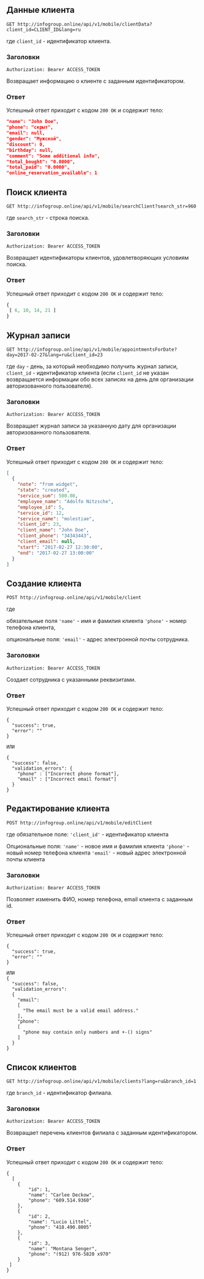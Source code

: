 ## Данные клиента
```GET http://infogroup.online/api/v1/mobile/clientData?client_id=CLIENT_ID&lang=ru```

где ```client_id``` - идентификатор клиента.

### Заголовки
```Authorization: Bearer ACCESS_TOKEN```

Возвращает информацию о клиенте с заданным идентификатором.

### Ответ
Успешный ответ приходит с кодом ```200 OK``` и содержит тело:
```JSON
"name": "John Doe",
"phone": "скрыт",
"email": null,
"gender": "Мужской",
"discount": 0,
"birthday": null,
"comment": "Some additional info",
"total_bought": "0.0000",
"total_paid": "0.0000",
"online_reservation_available": 1
```

## Поиск клиента
```GET http://infogroup.online/api/v1/mobile/searchClient?search_str=960```

где ```search_str``` - строка поиска.

### Заголовки
```Authorization: Bearer ACCESS_TOKEN```

Возвращает идентификаторы клиентов, удовлетворяющих условиям поиска.

 ### Ответ
 Успешный ответ приходит с кодом ```200 OK``` и содержит тело:
 ```PHP
{
  [ 6, 10, 14, 21 ]
}
```

## Журнал записи
```GET http://infogroup.online/api/v1/mobile/appointmentsForDate?day=2017-02-27&lang=ru&client_id=23```

где ```day``` - день, за который необходимо получить журнал записи,
```client_id``` - идентификатор клиента (если ```client_id``` не указан возвращается информации обо всех записях на день для организации авторизованного пользователя).

### Заголовки
```Authorization: Bearer ACCESS_TOKEN```

Возвращает журнал записи за указанную дату для организации авторизованного пользователя.

### Ответ
Успешный ответ приходит с кодом ```200 OK``` и содержит тело:
```JSON
[
  {
    "note": "from widget",
    "state": "created",
    "service_sum": 500.00,
    "employee_name": "Adolfo Nitzsche",
    "employee_id": 5,
    "service_id": 12,
    "service_name": "molestiae",
    "client_id": 23,
    "client_name": "John Doe",
    "client_phone": "34343443",
    "client_email": null,
    "start": "2017-02-27 12:30:00",
    "end": "2017-02-27 13:00:00"
  }
]
```

## Создание клиента
```POST http://infogroup.online/api/v1/mobile/client```

где 

обязательные поля
```'name'``` - имя и фамилия клиента
```'phone'``` - номер телефона клиента,

опциональные поля:
```'email'``` - адрес электронной почты сотрудника.

### Заголовки
```Authorization: Bearer ACCESS_TOKEN```

Создает сотрудника с указанными реквизитами.

### Ответ
Успешный ответ приходит с кодом ```200 OK``` и содержит тело:
```
{
  "success": true,
  "error": ""
}

ИЛИ

{
  "success": false,
  "validation_errors": {
    "phone" : ["Incorrect phone format"],
    "email" : ["Incorrect email format"]
  }
}
```

## Редактирование клиента
```POST http://infogroup.online/api/v1/mobile/editClient```

где
обязательное поле:
```'client_id'``` - идентификатор клиента

Опциональные поля:
```'name'``` - новое имя и фамилия клиента
```'phone'``` - новый номер телефона клиента
```'email'``` - новый адрес электронной почты клиента

### Заголовки
```Authorization: Bearer ACCESS_TOKEN```

Позволяет изменить ФИО, номер телефона, email клиента с заданным id.

### Ответ
Успешный ответ приходит с кодом ```200 OK``` и содержит тело:
```
{
  "success": true,
  "error": ""
}

ИЛИ
{
  "success": false,
  "validation_errors":
  {
    "email":
    [
      "The email must be a valid email address."
    ],
    "phone":
    [
      "phone may contain only numbers and +-() signs"
    ]
  }
}

```

## Список клиентов
```GET http://infogroup.online/api/v1/mobile/clients?lang=ru&branch_id=1```

где ```branch_id``` - идентификатор филиала.

### Заголовки
```Authorization: Bearer ACCESS_TOKEN```

Возвращает перечень клиентов филиала с заданным идентификатором.

### Ответ
Успешный ответ приходит с кодом ```200 OK``` и содержит тело:
```
{
  [
    {
        "id": 1,
        "name": "Carlee Deckow",
        "phone": "609.514.9360"
    },
    {
        "id": 2,
        "name": "Lucio Littel",
        "phone": "418.490.8005"
    },
    {
        "id": 3,
        "name": "Montana Senger",
        "phone": "(912) 976-5820 x970"
    }
 ]
}
```
